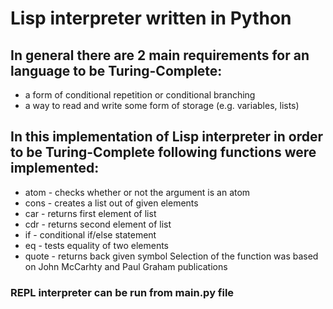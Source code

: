 # Lisp interpreter written in Python

## In general there are 2 main requirements for an language to be Turing-Complete:
- a form of conditional repetition or conditional branching
- a way to read and write some form of storage (e.g. variables, lists)

## In this implementation of Lisp interpreter in order to be Turing-Complete following functions were implemented:
- atom - checks whether or not the argument is an atom
- cons - creates a list out of given elements
- car - returns first element of list
- cdr - returns second element of list
- if - conditional if/else statement
- eq - tests equality of two elements
- quote - returns back given symbol
Selection of the function was based on John McCarhty and Paul Graham publications

### REPL interpreter can be run from main.py file
